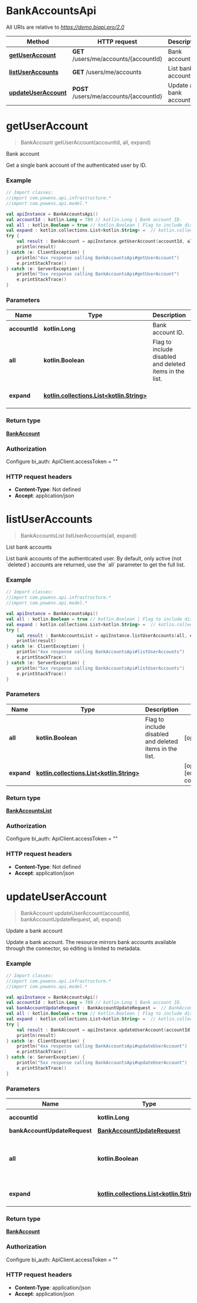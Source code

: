 # BankAccountsApi

All URIs are relative to *https://demo.biapi.pro/2.0*

Method | HTTP request | Description
------------- | ------------- | -------------
[**getUserAccount**](BankAccountsApi.md#getUserAccount) | **GET** /users/me/accounts/{accountId} | Bank account
[**listUserAccounts**](BankAccountsApi.md#listUserAccounts) | **GET** /users/me/accounts | List bank accounts
[**updateUserAccount**](BankAccountsApi.md#updateUserAccount) | **POST** /users/me/accounts/{accountId} | Update a bank account


<a id="getUserAccount"></a>
# **getUserAccount**
> BankAccount getUserAccount(accountId, all, expand)

Bank account

Get a single bank account of the authenticated user by ID.

### Example
```kotlin
// Import classes:
//import com.powens.api.infrastructure.*
//import com.powens.api.model.*

val apiInstance = BankAccountsApi()
val accountId : kotlin.Long = 789 // kotlin.Long | Bank account ID.
val all : kotlin.Boolean = true // kotlin.Boolean | Flag to include disabled and deleted items in the list.
val expand : kotlin.collections.List<kotlin.String> =  // kotlin.collections.List<kotlin.String> | 
try {
    val result : BankAccount = apiInstance.getUserAccount(accountId, all, expand)
    println(result)
} catch (e: ClientException) {
    println("4xx response calling BankAccountsApi#getUserAccount")
    e.printStackTrace()
} catch (e: ServerException) {
    println("5xx response calling BankAccountsApi#getUserAccount")
    e.printStackTrace()
}
```

### Parameters

Name | Type | Description  | Notes
------------- | ------------- | ------------- | -------------
 **accountId** | **kotlin.Long**| Bank account ID. |
 **all** | **kotlin.Boolean**| Flag to include disabled and deleted items in the list. | [optional]
 **expand** | [**kotlin.collections.List&lt;kotlin.String&gt;**](kotlin.String.md)|  | [optional] [enum: connection]

### Return type

[**BankAccount**](BankAccount.md)

### Authorization


Configure bi_auth:
    ApiClient.accessToken = ""

### HTTP request headers

 - **Content-Type**: Not defined
 - **Accept**: application/json

<a id="listUserAccounts"></a>
# **listUserAccounts**
> BankAccountsList listUserAccounts(all, expand)

List bank accounts

List bank accounts of the authenticated user. By default, only active (not &#x60;deleted&#x60;) accounts are returned, use the &#x60;all&#x60; parameter to get the full list.

### Example
```kotlin
// Import classes:
//import com.powens.api.infrastructure.*
//import com.powens.api.model.*

val apiInstance = BankAccountsApi()
val all : kotlin.Boolean = true // kotlin.Boolean | Flag to include disabled and deleted items in the list.
val expand : kotlin.collections.List<kotlin.String> =  // kotlin.collections.List<kotlin.String> | 
try {
    val result : BankAccountsList = apiInstance.listUserAccounts(all, expand)
    println(result)
} catch (e: ClientException) {
    println("4xx response calling BankAccountsApi#listUserAccounts")
    e.printStackTrace()
} catch (e: ServerException) {
    println("5xx response calling BankAccountsApi#listUserAccounts")
    e.printStackTrace()
}
```

### Parameters

Name | Type | Description  | Notes
------------- | ------------- | ------------- | -------------
 **all** | **kotlin.Boolean**| Flag to include disabled and deleted items in the list. | [optional]
 **expand** | [**kotlin.collections.List&lt;kotlin.String&gt;**](kotlin.String.md)|  | [optional] [enum: connection]

### Return type

[**BankAccountsList**](BankAccountsList.md)

### Authorization


Configure bi_auth:
    ApiClient.accessToken = ""

### HTTP request headers

 - **Content-Type**: Not defined
 - **Accept**: application/json

<a id="updateUserAccount"></a>
# **updateUserAccount**
> BankAccount updateUserAccount(accountId, bankAccountUpdateRequest, all, expand)

Update a bank account

Update a bank account. The resource mirrors bank accounts available through the connector, so editing is limited to metadata.

### Example
```kotlin
// Import classes:
//import com.powens.api.infrastructure.*
//import com.powens.api.model.*

val apiInstance = BankAccountsApi()
val accountId : kotlin.Long = 789 // kotlin.Long | Bank account ID.
val bankAccountUpdateRequest : BankAccountUpdateRequest =  // BankAccountUpdateRequest | 
val all : kotlin.Boolean = true // kotlin.Boolean | Flag to include disabled and deleted items in the list.
val expand : kotlin.collections.List<kotlin.String> =  // kotlin.collections.List<kotlin.String> | 
try {
    val result : BankAccount = apiInstance.updateUserAccount(accountId, bankAccountUpdateRequest, all, expand)
    println(result)
} catch (e: ClientException) {
    println("4xx response calling BankAccountsApi#updateUserAccount")
    e.printStackTrace()
} catch (e: ServerException) {
    println("5xx response calling BankAccountsApi#updateUserAccount")
    e.printStackTrace()
}
```

### Parameters

Name | Type | Description  | Notes
------------- | ------------- | ------------- | -------------
 **accountId** | **kotlin.Long**| Bank account ID. |
 **bankAccountUpdateRequest** | [**BankAccountUpdateRequest**](BankAccountUpdateRequest.md)|  |
 **all** | **kotlin.Boolean**| Flag to include disabled and deleted items in the list. | [optional]
 **expand** | [**kotlin.collections.List&lt;kotlin.String&gt;**](kotlin.String.md)|  | [optional] [enum: connection]

### Return type

[**BankAccount**](BankAccount.md)

### Authorization


Configure bi_auth:
    ApiClient.accessToken = ""

### HTTP request headers

 - **Content-Type**: application/json
 - **Accept**: application/json

